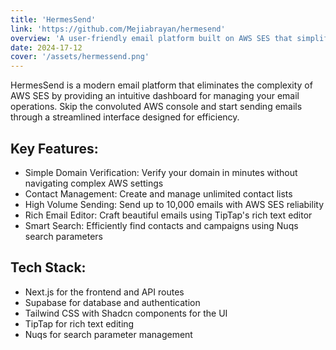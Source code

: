 ```yaml
---
title: 'HermesSend'
link: 'https://github.com/Mejiabrayan/hermesend'
overview: 'A user-friendly email platform built on AWS SES that simplifies domain verification and email campaigns.'
date: 2024-17-12
cover: '/assets/hermessend.png'
---
```


HermesSend is a modern email platform that eliminates the complexity of AWS SES by providing an intuitive dashboard for managing your email operations. Skip the convoluted AWS console and start sending emails through a streamlined interface designed for efficiency.

## Key Features:

- Simple Domain Verification: Verify your domain in minutes without navigating complex AWS settings
- Contact Management: Create and manage unlimited contact lists
- High Volume Sending: Send up to 10,000 emails with AWS SES reliability
- Rich Email Editor: Craft beautiful emails using TipTap's rich text editor
- Smart Search: Efficiently find contacts and campaigns using Nuqs search parameters

## Tech Stack:

- Next.js for the frontend and API routes
- Supabase for database and authentication
- Tailwind CSS with Shadcn components for the UI
- TipTap for rich text editing
- Nuqs for search parameter management


